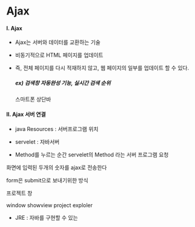 # Ajax

#### I. Ajax

- Ajax는 서버와 데이터를 교환하는 기술

- 비동기적으로 HTML 페이지를 업데이트

- 즉, 전체 페이지를 다시 적재하지 않고, 웹 페이지의 일부를 업데이트 할 수 있다. 

  ##### 	  ex) 검색창 자동완성 기능, 실시간 검색 순위

  스마트폰 상단바

#### II. Ajax 서버 연결

- java Resources : 서버프로그램 위치

- servelet : 자바서버
- Method를 누르는 순간 servelet의 Method 라는 서버 프로그램 요청







화면에 입력된 두개의 숫자를 ajax로 전송한다





form은 submit으로 보내기위한 방식

프로젝트 창

window showview project exploler















* JRE  : 자바를 구현할 수 있는